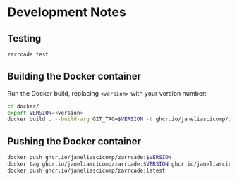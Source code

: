 # Development Notes

## Testing

```bash
zarrcade test
```

## Building the Docker container

Run the Docker build, replacing `<version>` with your version number:

```bash
cd docker/
export VERSION=<version>
docker build . --build-arg GIT_TAG=$VERSION -t ghcr.io/janeliascicomp/zarrcade:$VERSION
```

## Pushing the Docker container

```bash
docker push ghcr.io/janeliascicomp/zarrcade:$VERSION
docker tag ghcr.io/janeliascicomp/zarrcade:$VERSION ghcr.io/janeliascicomp/zarrcade:latest
docker push ghcr.io/janeliascicomp/zarrcade:latest
```